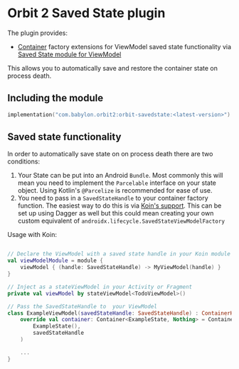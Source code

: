 # Orbit 2 Saved State plugin

The plugin provides:

- [Container](../orbit-2-core/src/main/java/com/babylon/orbit2/Container.kt)
  factory extensions for ViewModel saved state functionality via
  [Saved State module for ViewModel](https://developer.android.com/topic/libraries/architecture/viewmodel-savedstate)
  
This allows you to automatically save and restore the container state on process
death.

## Including the module

```kotlin
implementation("com.babylon.orbit2:orbit-savedstate:<latest-version>")
```

## Saved state functionality

In order to automatically save state on on process death there are two
conditions:

1. Your State can be put into an Android `Bundle`. Most commonly this will mean
   you need to implement the `Parcelable` interface on your state object.
   Using Kotlin's `@Parcelize`  is recommended for ease of use.
1. You need to pass in a `SavedStateHandle` to your container factory function.
   The easiest way to do this is via [Koin's support](https://doc.insert-koin.io/#/koin-android/viewmodel?id=viewmodel-and-state-bundle).
   This can be set up using Dagger as well but this could mean creating your own
   custom equivalent of `androidx.lifecycle.SavedStateViewModelFactory`

Usage with Koin:

``` kotlin

// Declare the ViewModel with a saved state handle in your Koin module
val viewModelModule = module {
    viewModel { (handle: SavedStateHandle) -> MyViewModel(handle) }
}

// Inject as a stateViewModel in your Activity or Fragment
private val viewModel by stateViewModel<TodoViewModel>()

// Pass the SavedStateHandle to  your ViewModel
class ExampleViewModel(savedStateHandle: SavedStateHandle) : ContainerHost<ExampleState, Nothing> {
    override val container: Container<ExampleState, Nothing> = Container.createWithSavedState(
        ExampleState(),
        savedStateHandle
    )

    ...
}

```
